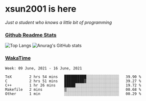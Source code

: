 # xsun2001 is here

*Just a student who knows a little bit of programming*

### [Github Readme Stats](https://github.com/anuraghazra/github-readme-stats)

![Top Langs](https://github-readme-stats.vercel.app/api/top-langs/?username=xsun2001&layout=compact&theme=radical) ![Anurag's GitHub stats](https://github-readme-stats.vercel.app/api?username=xsun2001&show_icons=true&theme=radical)

### [WakaTime](https://wakatime.com)

<!--START_SECTION:waka-->
```text
Week: 09 June, 2021 - 16 June, 2021

TeX        2 hrs 54 mins   ██████████░░░░░░░░░░░░░░░   39.90 % 
C          2 hrs 51 mins   █████████▓░░░░░░░░░░░░░░░   39.27 % 
C++        1 hr 26 mins    █████░░░░░░░░░░░░░░░░░░░░   19.72 % 
Makefile   2 mins          ▒░░░░░░░░░░░░░░░░░░░░░░░░   00.68 % 
Other      1 min           ░░░░░░░░░░░░░░░░░░░░░░░░░   00.29 % 
```
<!--END_SECTION:waka-->
